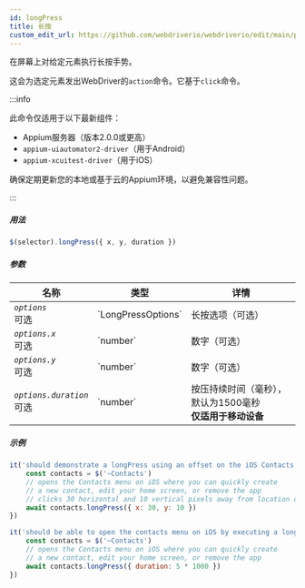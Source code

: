 ```yaml
---
id: longPress
title: 长按
custom_edit_url: https://github.com/webdriverio/webdriverio/edit/main/packages/webdriverio/src/commands/mobile/longPress.ts
---
```


在屏幕上对给定元素执行长按手势。

这会为选定元素发出WebDriver的`action`命令。它基于`click`命令。

:::info

此命令仅适用于以下最新组件：
 - Appium服务器（版本2.0.0或更高）
 - `appium-uiautomator2-driver`（用于Android）
 - `appium-xcuitest-driver`（用于iOS）

确保定期更新您的本地或基于云的Appium环境，以避免兼容性问题。

:::

##### 用法

```js
$(selector).longPress({ x, y, duration })
```

##### 参数

<table>
  <thead>
    <tr>
      <th>名称</th><th>类型</th><th>详情</th>
    </tr>
  </thead>
  <tbody>
    <tr>
      <td><code><var>options</var></code><br /><span className="label labelWarning">可选</span></td>
      <td>`LongPressOptions`</td>
      <td>长按选项（可选）</td>
    </tr>
    <tr>
      <td><code><var>options.x</var></code><br /><span className="label labelWarning">可选</span></td>
      <td>`number`</td>
      <td>数字（可选）</td>
    </tr>
    <tr>
      <td><code><var>options.y</var></code><br /><span className="label labelWarning">可选</span></td>
      <td>`number`</td>
      <td>数字（可选）</td>
    </tr>
    <tr>
      <td><code><var>options.duration</var></code><br /><span className="label labelWarning">可选</span></td>
      <td>`number`</td>
      <td>按压持续时间（毫秒），默认为1500毫秒 <br /><strong>仅适用于移动设备</strong></td>
    </tr>
  </tbody>
</table>

##### 示例

```js title="longpress.offset.js"
it('should demonstrate a longPress using an offset on the iOS Contacts icon', async () => {
    const contacts = $('~Contacts')
    // opens the Contacts menu on iOS where you can quickly create
    // a new contact, edit your home screen, or remove the app
    // clicks 30 horizontal and 10 vertical pixels away from location of the icon (from center point of element)
    await contacts.longPress({ x: 30, y: 10 })
})

```

```js title="longpress.example.js"
it('should be able to open the contacts menu on iOS by executing a longPress of 5 seconds', async () => {
    const contacts = $('~Contacts')
    // opens the Contacts menu on iOS where you can quickly create
    // a new contact, edit your home screen, or remove the app
    await contacts.longPress({ duration: 5 * 1000 })
})
```